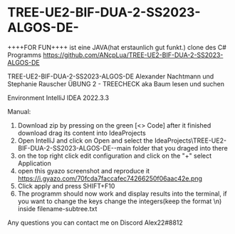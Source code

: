 # TREE-UE2-BIF-DUA-2-SS2023-ALGOS-DE-

++++FOR FUN++++ ist eine JAVA(hat erstaunlich gut funkt.) clone des C# Programms https://github.com/ANcpLua/TREE-UE2-BIF-DUA-2-SS2023-ALGOS-DE

TREE-UE2-BIF-DUA-2-SS2023-ALGOS-DE
Alexander Nachtmann und Stephanie Rauscher ÜBUNG 2 - TREECHECK aka Baum lesen und suchen


Environment IntelliJ IDEA 2022.3.3

Manual:

1. Download zip by pressing on the green [<> Code] after it finished download drag its content into IdeaProjects
2. Open IntelliJ and click on Open and select the IdeaProjects\TREE-UE2-BIF-DUA-2-SS2023-ALGOS-DE--main folder that you draged into there
3. on the top right click edit configuration and click on the "+" select Application 
4. open this gyazo screenshot and reproduce it  https://i.gyazo.com/70fcda7faccafec74266250f06aac42e.png
5. Click apply and press SHIFT+F10
6. The programm should now work and display results into the terminal, if you want to change the keys change the integers(keep the format \n) inside filename-subtree.txt

Any questions you can contact me on Discord Alex22#8812
